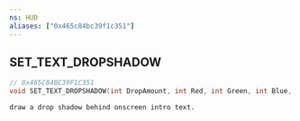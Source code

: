 ```yaml
---
ns: HUD
aliases: ["0x465c84bc39f1c351"]
---
```

## SET_TEXT_DROPSHADOW

```c
// 0x465C84BC39F1C351
void SET_TEXT_DROPSHADOW(int DropAmount, int Red, int Green, int Blue, int alpha_param);
```

```
draw a drop shadow behind onscreen intro text.
```
